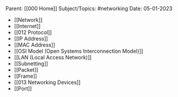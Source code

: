 
Parent: [[000 Home]]
Subject/Topics: #networking 
Date: 05-01-2023

- [[Network]]
- [[Internet]]
- [[012 Protocol]]
- [[IP Address]]
- [[MAC Address]]
- [[OSI Model (Open Systems Interconnection Model)]]
- [[LAN (Local Access Network)]]
- [[Subnetting]]
- [[Packet]]
- [[Frame]]
- [[013 Networking Devices]]
- [[Port]]